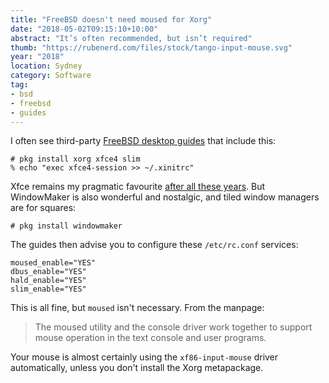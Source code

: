 ```yaml
---
title: "FreeBSD doesn't need moused for Xorg"
date: "2018-05-02T09:15:10+10:00"
abstract: "It’s often recommended, but isn’t required"
thumb: "https://rubenerd.com/files/stock/tango-input-mouse.svg"
year: "2018"
location: Sydney
category: Software
tag:
- bsd
- freebsd
- guides
---
```

I often see third-party [FreeBSD desktop guides] that include this:

    # pkg install xorg xfce4 slim
    % echo "exec xfce4-session >> ~/.xinitrc"

Xfce remains my pragmatic favourite [after all these years]. But WindowMaker is also wonderful and nostalgic, and tiled window managers are for squares:

    # pkg install windowmaker

The guides then advise you to configure these `/etc/rc.conf` services:

    moused_enable="YES"
    dbus_enable="YES"
    hald_enable="YES"
    slim_enable="YES"

This is all fine, but `moused` isn't necessary. From the manpage:

> The moused utility and the console driver work together to
> support mouse operation in the text console and user programs. 

Your mouse is almost certainly using the `xf86-input-mouse` driver automatically, unless you don't install the Xorg metapackage.

[FreeBSD desktop guides]: https://www.linuxhelp.com/how-to-install-xfce-desktop-in-freebsd/# "LinuxHelp: How to install Xfce desktop in FreeBSD"
[after all these years]: https://rubenerd.com/tag/xfce/ "Blog posts tagged with Xfce"

